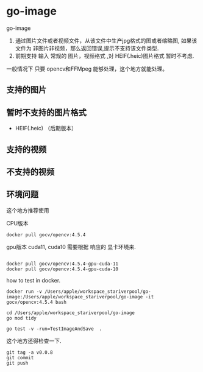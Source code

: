 # go-image

go-image

1. 通过图片文件或者视频文件，从该文件中生产jpg格式的图或者缩略图, 如果该文件为 非图片非视频，那么返回错误,提示不支持该文件类型.
2. 前期支持 输入 常规的 图片，视频格式 ,对 HEIF(.heic)图片格式 暂时不考虑.




一般情况下 只要 opencv和FFMpeg 能够处理，这个地方就能处理。 
## 支持的图片


## 暂时不支持的图片格式 

* HEIF(.heic)  （后期版本）


## 支持的视频

## 不支持的视频



## 环境问题

这个地方推荐使用

CPU版本

```text
docker pull gocv/opencv:4.5.4

```



gpu版本 cuda11, cuda10 需要根据 响应的 显卡环境来.
```text

docker pull gocv/opencv:4.5.4-gpu-cuda-11
docker pull gocv/opencv:4.5.4-gpu-cuda-10

```

how to test in docker.
```shell
docker run -v /Users/apple/workspace_stariverpool/go-image:/Users/apple/workspace_stariverpool/go-image -it   gocv/opencv:4.5.4 bash

cd /Users/apple/workspace_stariverpool/go-image
go mod tidy

go test -v -run=TestImageAndSave  .

```


这个地方还得检查一下.
```shell
git tag -a v0.0.8
git commit 
git push

```

